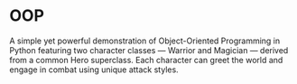 # OOP
A simple yet powerful demonstration of Object-Oriented Programming in Python featuring two character classes — Warrior and Magician — derived from a common Hero superclass. Each character can greet the world and engage in combat using unique attack styles.
